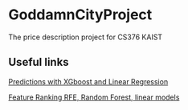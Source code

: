 # GoddamnCityProject
The price description project for CS376 KAIST

## Useful links
[Predictions with XGboost and Linear Regression](https://www.kaggle.com/mburakergenc/predictions-with-xgboost-and-linear-regression)

[Feature Ranking RFE, Random Forest, linear models](https://www.kaggle.com/arthurtok/feature-ranking-rfe-random-forest-linear-models)
